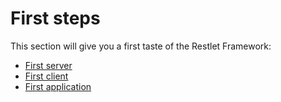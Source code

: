 # First steps

This section will give you a first taste of the Restlet Framework:

- [First server](first-server.md "First server")
- [First client](first-client.md "First client")
- [First application](first-application.md "First application")
